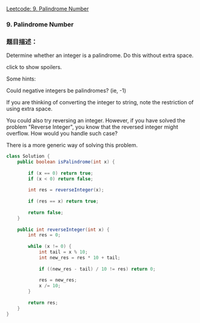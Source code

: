 [Leetcode: 9. Palindrome Number](https://leetcode.com/problems/palindrome-number/description/)

### 9. Palindrome Number
### 题目描述：

Determine whether an integer is a palindrome. Do this without extra space.

click to show spoilers.

Some hints:

Could negative integers be palindromes? (ie, -1)

If you are thinking of converting the integer to string, note the restriction of using extra space.

You could also try reversing an integer. However, if you have solved the problem "Reverse Integer", you know that the reversed integer might overflow. How would you handle such case?

There is a more generic way of solving this problem.

```java
class Solution {
    public boolean isPalindrome(int x) {
        
        if (x == 0) return true;
        if (x < 0) return false;
        
        int res = reverseInteger(x);
        
        if (res == x) return true;
        
        return false;
    }
    
    public int reverseInteger(int x) {
        int res = 0;
        
        while (x != 0) {
            int tail = x % 10;
            int new_res = res * 10 + tail;
            
            if ((new_res - tail) / 10 != res) return 0;
            
            res = new_res;
            x /= 10;
        }
        
        return res;
    }
}
```